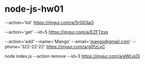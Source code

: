 # node-js-hw01

--action='list' https://imgur.com/a/5rG03aO


--action='get' --id=5 https://imgur.com/a/EZFTzsq

--action='add' --name='Mango' --email='mango@gmail.com' --phone='322-22-22' https://imgur.com/a/g0fzLyC

node index.js --action remove --id=3 https://imgur.com/a/eWLioDl